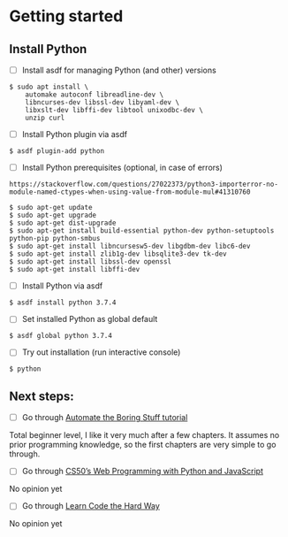 # Getting started

## Install Python
- [ ] Install asdf for managing Python (and other) versions
```
$ sudo apt install \
    automake autoconf libreadline-dev \
    libncurses-dev libssl-dev libyaml-dev \
    libxslt-dev libffi-dev libtool unixodbc-dev \
    unzip curl
```

- [ ] Install Python plugin via asdf
```
$ asdf plugin-add python
```

- [ ] Install Python prerequisites (optional, in case of errors)
```
https://stackoverflow.com/questions/27022373/python3-importerror-no-module-named-ctypes-when-using-value-from-module-mul#41310760

$ sudo apt-get update
$ sudo apt-get upgrade
$ sudo apt-get dist-upgrade
$ sudo apt-get install build-essential python-dev python-setuptools python-pip python-smbus
$ sudo apt-get install libncursesw5-dev libgdbm-dev libc6-dev
$ sudo apt-get install zlib1g-dev libsqlite3-dev tk-dev
$ sudo apt-get install libssl-dev openssl
$ sudo apt-get install libffi-dev
```

- [ ] Install Python via asdf
```
$ asdf install python 3.7.4
```

- [ ] Set installed Python as global default
```
$ asdf global python 3.7.4
```

- [ ] Try out installation (run interactive console)
```
$ python
```

## Next steps:
- [ ] Go through [Automate the Boring Stuff tutorial](https://automatetheboringstuff.com)

Total beginner level, I like it very much after a few chapters. It assumes no prior programming knowledge, so the first
chapters are very simple to go through.

- [ ] Go through [CS50’s Web Programming with Python and JavaScript](https://cs50.harvard.edu/web/2019/spring/lectures/)

No opinion yet

- [ ] Go through [Learn Code the Hard Way](https://learncodethehardway.org/python/)

No opinion yet

